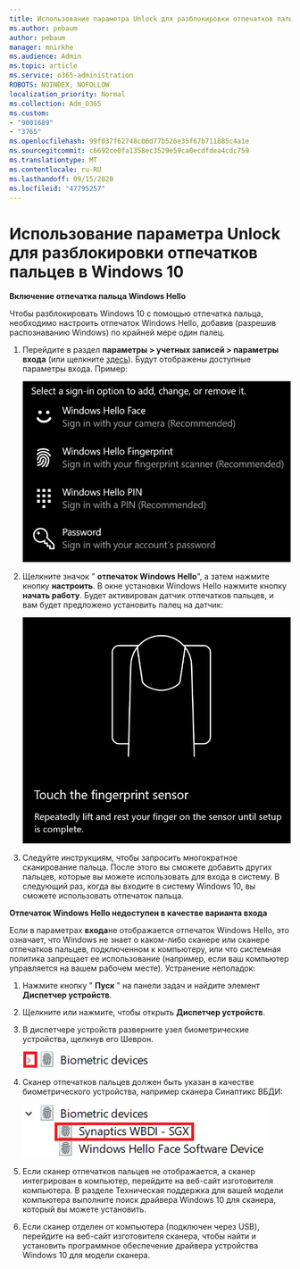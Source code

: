 ```yaml
---
title: Использование параметра Unlock для разблокировки отпечатков пальцев в Windows 10
ms.author: pebaum
author: pebaum
manager: mnirkhe
ms.audience: Admin
ms.topic: article
ms.service: o365-administration
ROBOTS: NOINDEX, NOFOLLOW
localization_priority: Normal
ms.collection: Adm_O365
ms.custom:
- "9001689"
- "3765"
ms.openlocfilehash: 99f037f62748c06d77b526e35f67b711885c4a1e
ms.sourcegitcommit: c6692ce0fa1358ec3529e59ca0ecdfdea4cdc759
ms.translationtype: MT
ms.contentlocale: ru-RU
ms.lasthandoff: 09/15/2020
ms.locfileid: "47795257"
---
```

# <a name="use-fingerprint-unlock-option-in-windows-10"></a>Использование параметра Unlock для разблокировки отпечатков пальцев в Windows 10

**Включение отпечатка пальца Windows Hello**

Чтобы разблокировать Windows 10 с помощью отпечатка пальца, необходимо настроить отпечаток Windows Hello, добавив (разрешив распознаванию Windows) по крайней мере один палец. 

1. Перейдите в раздел **параметры > учетных записей > параметры входа** (или щелкните [здесь](ms-settings:signinoptions?activationSource=GetHelp)). Будут отображены доступные параметры входа. Пример:

    ![Параметры входа.](media/sign-in-options.png)

2. Щелкните значок " **отпечаток Windows Hello**", а затем нажмите кнопку **настроить**. В окне установки Windows Hello нажмите кнопку **начать работу**. Будет активирован датчик отпечатков пальцев, и вам будет предложено установить палец на датчик:

   ![Датчик отпечатков пальцев.](media/fingerprint-sensor.png)

3. Следуйте инструкциям, чтобы запросить многократное сканирование пальца. После этого вы сможете добавить других пальцев, которые вы можете использовать для входа в систему. В следующий раз, когда вы входите в систему Windows 10, вы сможете использовать отпечаток пальца.

**Отпечаток Windows Hello недоступен в качестве варианта входа**

Если в параметрах **входа**не отображается отпечаток Windows Hello, это означает, что Windows не знает о каком-либо сканере или сканере отпечатков пальцев, подключенном к компьютеру, или что системная политика запрещает ее использование (например, если ваш компьютер управляется на вашем рабочем месте). Устранение неполадок: 

1. Нажмите кнопку " **Пуск** " на панели задач и найдите элемент **Диспетчер устройств**.

2. Щелкните или нажмите, чтобы открыть **Диспетчер устройств**.

3. В диспетчере устройств разверните узел биометрические устройства, щелкнув его Шеврон.

   ![Биометрические устройства.](media/biometric-devices.png)

4. Сканер отпечатков пальцев должен быть указан в качестве биометрического устройства, например сканера Синаптикс ВБДИ:

   ![Биометрические устройства.](media/biometric-devices-expanded.png)

5. Если сканер отпечатков пальцев не отображается, а сканер интегрирован в компьютер, перейдите на веб-сайт изготовителя компьютера. В разделе Техническая поддержка для вашей модели компьютера выполните поиск драйвера Windows 10 для сканера, который вы можете установить.

6. Если сканер отделен от компьютера (подключен через USB), перейдите на веб-сайт изготовителя сканера, чтобы найти и установить программное обеспечение драйвера устройства Windows 10 для модели сканера.
